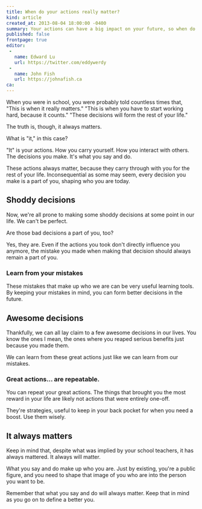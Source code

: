 ```yaml
---
title: When do your actions really matter?
kind: article
created_at: 2013-08-04 18:00:00 -0400
summary: Your actions can have a big impact on your future, so when do they really start to matter?
published: false
frontpage: true
editor:
 -
   name: Edward Lu
   url: https://twitter.com/eddywerdy
 -
   name: John Fish
   url: https://johnafish.ca
ca: 
---
```


When you were in school, you were probably told countless times that, "This is when it really matters." "This is when you have to start working hard, because it counts." "These decisions will form the rest of your life."

The truth is, though, it always matters.

What is "it," in this case?

"It" is your actions. How you carry yourself. How you interact with others. The decisions you make. It's what you say and do.

These actions always matter, because they carry through with you for the rest of your life. Inconsequential as some may seem, every decision you make is a part of you, shaping who you are today.

## Shoddy decisions

Now, we're all prone to making some shoddy decisions at some point in our life. We can't be perfect.

Are those bad decisions a part of you, too?

Yes, they are. Even if the actions you took don't directly influence you anymore, the mistake you made when making that decision should always remain a part of you.

### Learn from your mistakes

These mistakes that make up who we are can be very useful learning tools. By keeping your mistakes in mind, you can form better decisions in the future.

## Awesome decisions

Thankfully, we can all lay claim to a few awesome decisions in our lives. You know the ones I mean, the ones where you reaped serious benefits just because you made them.

We can learn from these great actions just like we can learn from our mistakes.

### Great actions... are repeatable.

You can repeat your great actions. The things that brought you the most reward in your life are likely not actions that were entirely one-off.

They're strategies, useful to keep in your back pocket for when you need a boost. Use them wisely.

## It always matters

Keep in mind that, despite what was implied by your school teachers, it has always mattered. It always will matter.

What you say and do make up who you are. Just by existing, you're a public figure, and you need to shape that image of you who are into the person you want to be.

Remember that what you say and do will always matter. Keep that in mind as you go on to define a better you.
